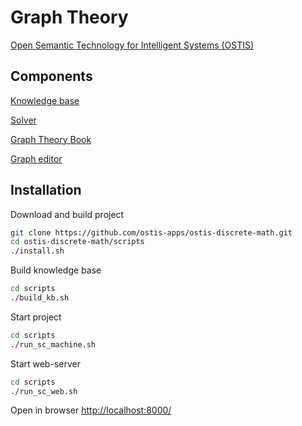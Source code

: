 # Graph Theory

<a href="http://ims.ostis.net/">Open Semantic Technology for Intelligent Systems (OSTIS)</a>

## Components

<a href="https://github.com/ostis-apps/gt-knowledge-base">Knowledge base</a>

<a href="https://github.com/ostis-apps/gt-knowledge-processing-machine">Solver</a>

<a href="https://github.com/ostis-apps/gt-book">Graph Theory Book</a>

<a href="https://github.com/ostis-apps/gt-ostis-drawings">Graph editor</a>

## Installation

Download and build project

```sh
git clone https://github.com/ostis-apps/ostis-discrete-math.git
cd ostis-discrete-math/scripts 
./install.sh     

```

Build knowledge base

```sh
cd scripts 
./build_kb.sh 

```

Start project

```sh
cd scripts 
./run_sc_machine.sh 

```

Start web-server

```sh
cd scripts 
./run_sc_web.sh   

```

Open in browser <a href="http://localhost:8000/">http://localhost:8000/</a>
